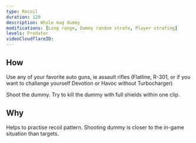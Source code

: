 ```yaml
---
type: Recoil
duration: 120
description: Whole mag dummy
modifications: [Long range, Dummy random strafe, Player strafing]
levels: Predator
videoCloudflareID:
---
```


## How

Use any of your favorite auto guns, ie assault rifles (Flatline, R-301, or if you want to challange yourself Devotion or Havoc without Turbocharger)

Shoot the dummy. Try to kill the dummy with full shields within one clip.

## Why

Helps to practise recoil pattern. Shooting dummy is closer to the in-game situation than targets.
